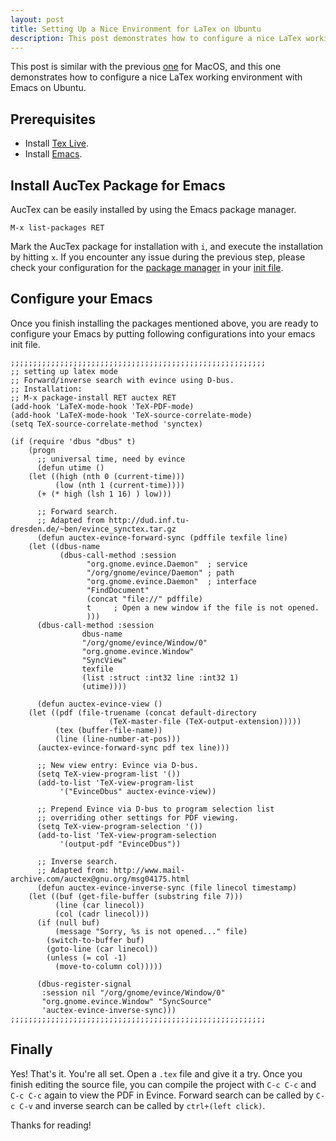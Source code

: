 ```yaml
---
layout: post
title: Setting Up a Nice Environment for LaTex on Ubuntu
description: This post demonstrates how to configure a nice LaTex working environment with Emacs on Ubuntu.
---
```


This post is similar with the previous [one](/2017/02/21/setting-up-a-nice-environment-for-latex-on-macos/) for MacOS, and this one demonstrates how to configure a nice LaTex working environment with Emacs on Ubuntu.

## Prerequisites
- Install [Tex Live](http://www.tug.org/texlive).
- Install [Emacs](https://www.gnu.org/software/emacs/).

## Install AucTex Package for Emacs
AucTex can be easily installed by using the Emacs package manager.

```
M-x list-packages RET
```
Mark the AucTex package for installation with `i`, and execute the installation by hitting `x`. If you encounter any issue during the previous step, please check your configuration for the [package manager](https://www.emacswiki.org/emacs/ELPA) in your [init file](https://www.emacswiki.org/emacs/InitFile#init_file).

## Configure your Emacs
Once you finish installing the packages mentioned above, you are ready to configure your Emacs by putting following configurations into your emacs init file.

```
;;;;;;;;;;;;;;;;;;;;;;;;;;;;;;;;;;;;;;;;;;;;;;;;;;;;;;;;;
;; setting up latex mode
;; Forward/inverse search with evince using D-bus.
;; Installation:
;; M-x package-install RET auctex RET
(add-hook 'LaTeX-mode-hook 'TeX-PDF-mode)
(add-hook 'LaTeX-mode-hook 'TeX-source-correlate-mode)
(setq TeX-source-correlate-method 'synctex)

(if (require 'dbus "dbus" t)
    (progn
      ;; universal time, need by evince
      (defun utime ()
	(let ((high (nth 0 (current-time)))
	      (low (nth 1 (current-time))))
	  (+ (* high (lsh 1 16) ) low)))

      ;; Forward search.
      ;; Adapted from http://dud.inf.tu-dresden.de/~ben/evince_synctex.tar.gz
      (defun auctex-evince-forward-sync (pdffile texfile line)
	(let ((dbus-name
	       (dbus-call-method :session
				 "org.gnome.evince.Daemon"  ; service
				 "/org/gnome/evince/Daemon" ; path
				 "org.gnome.evince.Daemon"  ; interface
				 "FindDocument"
				 (concat "file://" pdffile)
				 t     ; Open a new window if the file is not opened.
				 )))
	  (dbus-call-method :session
			    dbus-name
			    "/org/gnome/evince/Window/0"
			    "org.gnome.evince.Window"
			    "SyncView"
			    texfile
			    (list :struct :int32 line :int32 1)
			    (utime))))

      (defun auctex-evince-view ()
	(let ((pdf (file-truename (concat default-directory
					  (TeX-master-file (TeX-output-extension)))))
	      (tex (buffer-file-name))
	      (line (line-number-at-pos)))
	  (auctex-evince-forward-sync pdf tex line)))

      ;; New view entry: Evince via D-bus.
      (setq TeX-view-program-list '())
      (add-to-list 'TeX-view-program-list
		   '("EvinceDbus" auctex-evince-view))

      ;; Prepend Evince via D-bus to program selection list
      ;; overriding other settings for PDF viewing.
      (setq TeX-view-program-selection '())
      (add-to-list 'TeX-view-program-selection
		   '(output-pdf "EvinceDbus"))

      ;; Inverse search.
      ;; Adapted from: http://www.mail-archive.com/auctex@gnu.org/msg04175.html
      (defun auctex-evince-inverse-sync (file linecol timestamp)
	(let ((buf (get-file-buffer (substring file 7)))
	      (line (car linecol))
	      (col (cadr linecol)))
	  (if (null buf)
	      (message "Sorry, %s is not opened..." file)
	    (switch-to-buffer buf)
	    (goto-line (car linecol))
	    (unless (= col -1)
	      (move-to-column col)))))

      (dbus-register-signal
       :session nil "/org/gnome/evince/Window/0"
       "org.gnome.evince.Window" "SyncSource"
       'auctex-evince-inverse-sync)))
;;;;;;;;;;;;;;;;;;;;;;;;;;;;;;;;;;;;;;;;;;;;;;;;;;;;;;;;;
```
## Finally
Yes! That's it. You're all set. Open a `.tex` file and give it a try. Once you finish editing the source file, you can compile the project with `C-c C-c` and `C-c C-c` again to view the PDF in Evince. Forward search can be called by `C-c C-v` and inverse search can be called by `ctrl+(left click)`. 

Thanks for reading!

